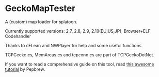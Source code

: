 # GeckoMapTester
A (custom) map loader for splatoon.

Currently supported versions: 2.7, 2.8, 2.9, 2.10(EU,US,JP), Browser+ELF Codehandler

Thanks to cFLean and NWPlayer for help and some useful functions.

TCPGecko.cs, MemAreas.cs and tcpconn.cs are part of TCPGeckoDotNet.

If you want to read a comprehensive guide on this tool, read [this awesome tutorial](https://docs.google.com/document/d/1RBPbE51kdtPZPIDR_JumtD_UdXEeLBaAgfqyFZTtB1E/edit) by Pepbrew.
